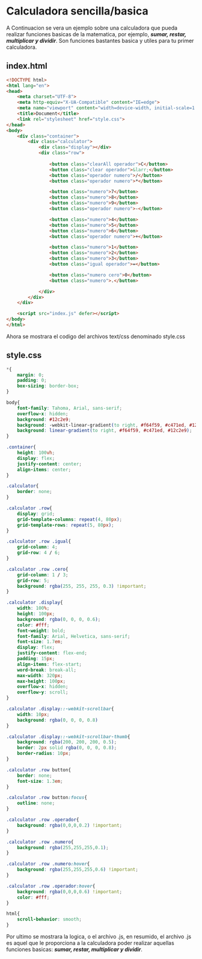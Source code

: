 # Calculadora sencilla/basica
A Continuacion se vera un ejemplo sobre una calculadora que pueda realizar funciones basicas de la matematica, por ejemplo, ***sumar, restar, multiplicar y dividir***. Son funciones bastantes basica y utiles para tu primer calculadora.
## index.html
```HTML
<!DOCTYPE html>
<html lang="en">
<head>
    <meta charset="UTF-8">
    <meta http-equiv="X-UA-Compatible" content="IE=edge">
    <meta name="viewport" content="width=device-width, initial-scale=1.0">
    <title>Document</title>
    <link rel="stylesheet" href="style.css">
</head>
<body>
    <div class="container">
        <div class="calculator">
            <div class="display"></div>
            <div class="row">
                
                <button class="clearAll operador">C</button>
                <button class="clear operador">&larr;</button>
                <button class="operador numero">/</button>
                <button class="operador numero">*</button>

                <button class="numero">7</button>
                <button class="numero">8</button>
                <button class="numero">9</button>
                <button class="operador numero">-</button>

                <button class="numero">4</button>
                <button class="numero">5</button>
                <button class="numero">6</button>
                <button class="operador numero">+</button>

                <button class="numero">1</button>
                <button class="numero">2</button>
                <button class="numero">3</button>
                <button class="igual operador">=</button>

                <button class="numero cero">0</button>
                <button class="numero">.</button>

            </div>
        </div>
    </div>

    <script src="index.js" defer></script>
</body>
</html>
```
Ahora se mostrara el codigo del archivos text/css denominado style.css
## style.css
```css
*{
    margin: 0;
    padding: 0;
    box-sizing: border-box;
}

body{
    font-family: Tahoma, Arial, sans-serif;
    overflow-x: hidden;
    background: #12c2e9;
    background: -webkit-linear-gradient(to right, #f64f59, #c471ed, #12c2e9);
    background: linear-gradient(to right, #f64f59, #c471ed, #12c2e9);
}

.container{
    height: 100vh;
    display: flex;
    justify-content: center;
    align-items: center;
}

.calculator{
    border: none;
}

.calculator .row{
    display: grid;
    grid-template-columns: repeat(4, 80px);
    grid-template-rows: repeat(5, 80px);
}

.calculator .row .igual{
    grid-column: 4;
    grid-row: 4 / 6;
}

.calculator .row .cero{
    grid-column: 1 / 3;
    grid-row: 5;
    background: rgba(255, 255, 255, 0.3) !important;
}

.calculator .display{
    width: 100%;
    height: 100px;
    background: rgba(0, 0, 0, 0.6);
    color: #fff;
    font-weight: bold;
    font-family: Arial, Helvetica, sans-serif;
    font-size: 1.7em;
    display: flex;
    justify-content: flex-end;
    padding: 15px;
    align-items: flex-start;
    word-break: break-all;
    max-width: 320px;
    max-height: 100px;
    overflow-x: hidden;
    overflow-y: scroll;
}

.calculator .display::-webkit-scrollbar{
    width: 10px;
    background: rgba(0, 0, 0, 0.8)
}

.calculator .display::-webkit-scrollbar-thumb{
    background: rgba(200, 200, 200, 0.5);
    border: 2px solid rgba(0, 0, 0, 0.8);
    border-radius: 10px;
}

.calculator .row button{
    border: none;
    font-size: 1.3em;
}

.calculator .row button:focus{
    outline: none;
}

.calculator .row .operador{
    background: rgba(0,0,0,0.2) !important;
}

.calculator .row .numero{
    background: rgba(255,255,255,0.1);
}

.calculator .row .numero:hover{
    background: rgba(255,255,255,0.6) !important;
}

.calculator .row .operador:hover{
    background: rgba(0,0,0,0.6) !important;
    color: #fff;
}

html{
    scroll-behavior: smooth;
}
```
Por ultimo se mostrara la logica, o el archivo .js, en resumido, el archivo .js es aquel que le proporciona a la calculadora poder realizar aquellas funciones basicas: ***sumar, restar, multiplicar y dividir***.
```Javascript

```
